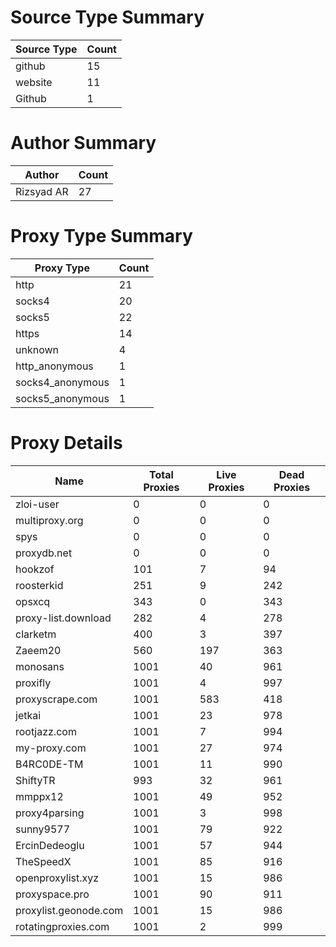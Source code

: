 # Source Type Summary

| Source Type | Count |
|-------------|-------|
| github | 15 |
| website | 11 |
| Github | 1 |


# Author Summary

| Author | Count |
|--------|-------|
| Rizsyad AR | 27 |


# Proxy Type Summary

| Proxy Type | Count |
|------------|-------|
| http | 21 |
| socks4 | 20 |
| socks5 | 22 |
| https | 14 |
| unknown | 4 |
| http_anonymous | 1 |
| socks4_anonymous | 1 |
| socks5_anonymous | 1 |


# Proxy Details

| Name | Total Proxies | Live Proxies | Dead Proxies |
|------|---------------|--------------|---------------|
| zloi-user | 0 | 0 | 0 |
| multiproxy.org | 0 | 0 | 0 |
| spys | 0 | 0 | 0 |
| proxydb.net | 0 | 0 | 0 |
| hookzof | 101 | 7 | 94 |
| roosterkid | 251 | 9 | 242 |
| opsxcq | 343 | 0 | 343 |
| proxy-list.download | 282 | 4 | 278 |
| clarketm | 400 | 3 | 397 |
| Zaeem20 | 560 | 197 | 363 |
| monosans | 1001 | 40 | 961 |
| proxifly | 1001 | 4 | 997 |
| proxyscrape.com | 1001 | 583 | 418 |
| jetkai | 1001 | 23 | 978 |
| rootjazz.com | 1001 | 7 | 994 |
| my-proxy.com | 1001 | 27 | 974 |
| B4RC0DE-TM | 1001 | 11 | 990 |
| ShiftyTR | 993 | 32 | 961 |
| mmppx12 | 1001 | 49 | 952 |
| proxy4parsing | 1001 | 3 | 998 |
| sunny9577 | 1001 | 79 | 922 |
| ErcinDedeoglu | 1001 | 57 | 944 |
| TheSpeedX | 1001 | 85 | 916 |
| openproxylist.xyz | 1001 | 15 | 986 |
| proxyspace.pro | 1001 | 90 | 911 |
| proxylist.geonode.com | 1001 | 15 | 986 |
| rotatingproxies.com | 1001 | 2 | 999 |
